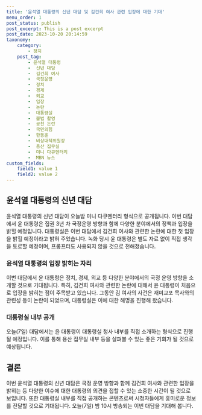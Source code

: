 ```yaml
---
title: '윤석열 대통령의 신년 대담 및 김건희 여사 관련 입장에 대한 기대'
menu_order: 1
post_status: publish
post_excerpt: This is a post excerpt
post_date: 2023-10-20 20:14:59
taxonomy:
    category:
        - 정치
    post_tag:
        - 윤석열 대통령
        -  신년 대담
        -  김건희 여사
        -  국정운영
        -  정치
        -  경제
        -  외교
        -  입장
        -  논란
        -  대통령실
        -  불법 촬영
        -  공천 논란
        -  국민의힘
        -  한동훈
        -  비상대책위원장
        -  용산 집무실
        -  미니 다큐멘터리
        -  MBN 뉴스
custom_fields:
    field1: value 1
    field2: value 2
---
```



## 윤석열 대통령의 신년 대담
윤석열 대통령의 신년 대담이 오늘밤 미니 다큐멘터리 형식으로 공개됩니다. 이번 대담에서 윤 대통령은 집권 3년 차 국정운영 방향과 함께 다양한 분야에서의 정책과 입장을 밝힐 예정입니다. 대통령실은 이번 대담에서 김건희 여사와 관련한 논란에 대한 첫 입장을 밝힐 예정이라고 밝혀 주었습니다. 녹화 당시 윤 대통령은 별도 자료 없이 직접 생각을 토로할 예정이며, 프롬프터도 사용되지 않을 것으로 전해졌습니다.

### 윤석열 대통령의 입장 밝히는 자리
이번 대담에서 윤 대통령은 정치, 경제, 외교 등 다양한 분야에서의 국정 운영 방향을 소개할 것으로 기대됩니다. 특히, 김건희 여사와 관련한 논란에 대해서 윤 대통령이 처음으로 입장을 밝히는 점이 주목받고 있습니다. 그동안 김 여사의 사건은 재미교포 목사와의 관련성 등이 논란이 되었으며, 대통령실은 이에 대한 해명을 진행해 왔습니다.

### 대통령실 내부 공개
오늘(7일) 대담에서는 윤 대통령이 대통령실 청사 내부를 직접 소개하는 형식으로 진행될 예정입니다. 이를 통해 용산 집무실 내부 등을 살펴볼 수 있는 좋은 기회가 될 것으로 예상됩니다.

## 결론
이번 윤석열 대통령의 신년 대담은 국정 운영 방향과 함께 김건희 여사와 관련한 입장을 밝히는 등 다양한 이슈에 대한 대통령의 의견을 접할 수 있는 소중한 시간이 될 것으로 보입니다. 또한 대통령실 내부를 직접 공개하는 콘텐츠로써 시청자들에게 흥미로운 정보를 전달할 것으로 기대됩니다. 오늘(7일) 밤 10시 방송되는 이번 대담을 기대해 봅니다.
